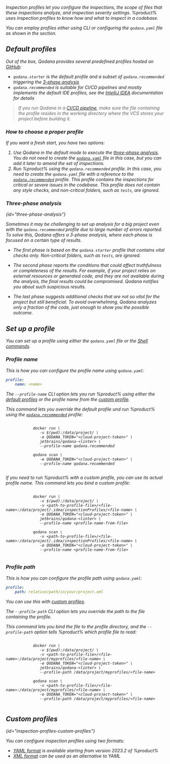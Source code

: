 [//]: # (title: Inspection profiles)

<var name="code-inspection-profiles-ide-help-url" value="https://www.jetbrains.com/help/idea/?Customizing_Profiles"/>
<var name="ide" value="IDE"/>
<var name="qodana.recommended" value="https://github.com/JetBrains/qodana-profiles/blob/master/.idea/inspectionProfiles/qodana.recommended.yaml"/>
<var name="java-glob" value="https://docs.oracle.com/javase/8/docs/api/java/nio/file/FileSystem.html#getPathMatcher-java.lang.String-"/>

Inspection profiles let you configure the inspections, the scope of files that these inspections analyze, 
and inspection severity settings. %product% uses inspection profiles to know how and what to inspect in a codebase.

You can employ profiles either using CLI or configuring the `qodana.yaml` file as shown in the [](#Set+up+a+profile) section.

## Default profiles

Out of the box, Qodana provides several predefined profiles hosted on 
[GitHub](https://github.com/JetBrains/qodana-profiles/tree/master/.idea/inspectionProfiles):

* `qodana.starter` is the default profile and a subset of `qodana.recommended` triggering the [3-phase analysis](#three-phase-analysis) 
* `qodana.recommended` is suitable for CI/CD pipelines and mostly implements the default IDE profiles, see the 
[IntelliJ IDEA](https://www.jetbrains.com/help/idea/customizing-profiles.html) documentation for details

> If you run Qodana in a [CI/CD pipeline](ci.md), make sure the file containing the profile resides in the working
directory where the VCS stores your project before building it.

### How to choose a proper profile

If you want a fresh start, you have two options:

1. Use Qodana in the default mode to execute the [three-phase analysis](#three-phase-analysis). You do not need to 
create the [`qodana.yaml`](qodana-yaml.md) file in this case, but you can add it later to amend the set of inspections.
2. Run %product% using the `qodana.recommended` profile. In this case, you need to create the `qodana.yaml` file with a 
reference to the [`qodana.recommended`](#Default+profiles) profile. This profile contains the 
inspections for critical or severe issues in the codebase. This profile does not contain any style checks, and 
non-critical folders, such as `tests`, are ignored.

### Three-phase analysis
{id="three-phase-analysis"}

Sometimes it may be challenging to set up analysis for a big project even with the `qodana.recommended` profile due to 
large number of errors reported. To solve this, Qodana offers a 3-phase analysis, where each phase is focused on a 
certain type of results.

- The first phase is based on the `qodana.starter` profile that contains vital checks only. Non-critical folders, such as `tests`, are ignored.

- The second phase reports the conditions that could affect truthfulness or completeness of the results. For example, if your project relies on external resources or generated code, and they are not available during the analysis, the final results could be compromised. Qodana notifies you about such suspicious results.

- The last phase suggests additional checks that are not so vital for the project but still beneficial. To avoid overwhelming, Qodana analyzes only a fraction of the code, just enough to show you the possible outcome.


## Set up a profile

<chunk id="set-up-a-profile">

You can set up a profile using either the `qodana.yaml` file or the [Shell commands](docker-image-configuration.xml). 

### Profile name

This is how you can configure the profile name using `qodana.yaml`:

```yaml
profile:
    name: <name>
```

The `--profile-name` CLI option lets you run %product% using either the
[default profiles](inspection-profiles.md#Default+profiles) or the profile name from the
[custom profile](inspection-profiles.md#Custom+profiles).

This command lets you override the default profile und run %product% using the
[`qodana.recommended`](inspection-profiles.md#Default+profiles) profile:

<tabs group="cli-settings">
    <tab title="Docker image" group-key="docker-image">
        <code style="block" lang="shell" prompt="$">
            docker run \
               -v $(pwd):/data/project/ \
               -e QODANA_TOKEN="&lt;cloud-project-token&gt;" \
               jetbrains/qodana-&lt;linter&gt; \
               --profile-name qodana.recommended
        </code>
    </tab>
    <tab title="Qodana CLI" group-key="qodana-cli">
        <code style="block" lang="shell" prompt="$">
            qodana scan \
               -e QODANA_TOKEN="&lt;cloud-project-token&gt;" \
               --profile-name qodana.recommended
        </code>
    </tab>
</tabs>

If you need to run %product% with a custom profile, you can use its actual profile name. This command lets you bind a 
custom profile:

<tabs group="cli-settings" filter="for-inspection-profiles">
    <tab title="Docker image" group-key="docker-image">
        <code style="block" lang="shell" prompt="$">
            docker run \
               -v $(pwd):/data/project/ \
               -v &lt;path-to-profile-file&gt;/&lt;file-name&gt;:/data/project/.idea/inspectionProfiles/&lt;file-name&gt; \
               -e QODANA_TOKEN="&lt;cloud-project-token&gt;" \
               jetbrains/qodana-&lt;linter&gt; \
               --profile-name &lt;profile-name-from-file&gt;
        </code>
    </tab>
    <tab title="Qodana CLI" group-key="qodana-cli">
        <code style="block" lang="shell" prompt="$">
            qodana scan \
               -v &lt;path-to-profile-file&gt;/&lt;file-name&gt;:/data/project/.idea/inspectionProfiles/&lt;file-name&gt; \
               -e QODANA_TOKEN="&lt;cloud-project-token&gt;" \
               --profile-name &lt;profile-name-from-file&gt;
        </code>
    </tab>
</tabs>

### Profile path

This is how you can configure the profile path using `qodana.yaml`:

```yaml
profile:
    path: relative/path/in/your/project.xml
```

You can use this with [custom profiles](#inspection-profiles-custom-profiles).

The `--profile-path` CLI option lets you override the path to the file containing the profile.

This command lets you bind the file to the profile directory, and the `--profile-path` option tells %product% which 
profile file to read:

<tabs group="cli-settings">
    <tab title="Docker image" group-key="docker-image">
        <code style="block" lang="shell" prompt="$">
            docker run \
               -v $(pwd):/data/project/ \
               -v &lt;path-to-profile-file&gt;/&lt;file-name&gt;:/data/project/myprofiles/&lt;file-name&gt; \
               -e QODANA_TOKEN="&lt;cloud-project-token&gt;" \
               jetbrains/qodana-&lt;linter&gt; \
               --profile-path /data/project/myprofiles/&lt;file-name&gt;
        </code>
    </tab>
    <tab title="Qodana CLI" group-key="qodana-cli">
        <code style="block" lang="shell" prompt="$">
            qodana scan \
               -v &lt;path-to-profile-file&gt;/&lt;file-name&gt;:/data/project/myprofiles/&lt;file-name&gt; \
               -e QODANA_TOKEN="&lt;cloud-project-token&gt;" \
               --profile-path /data/project/myprofiles/&lt;file-name&gt;
        </code>
    </tab>
</tabs>

</chunk>

## Custom profiles
{id="inspection-profiles-custom-profiles"}

You can configure inspection profiles using two formats: 

* [YAML format](custom-profiles.md) is available starting from version 2023.2 of %product%
* [XML format](custom-xml-profiles.md) can be used as an alternative to YAML